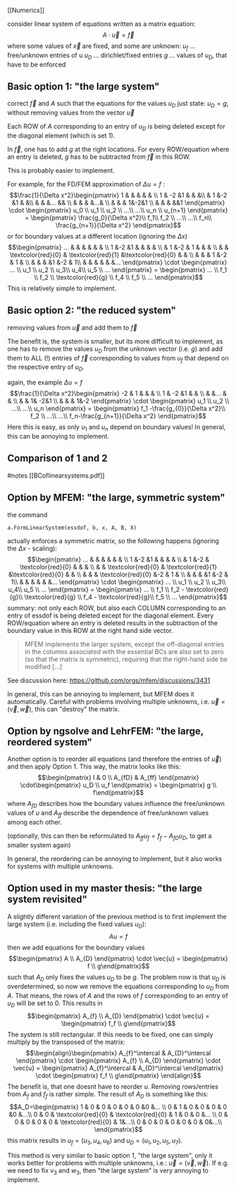 [[Numerics]]


consider linear system of equations written as a matrix equation:
$$A\cdot \vec{u} = \vec{f}$$
where some values of $\vec{x}$ are fixed, and some are unknown:
$u_f$ ... free/unknown entries of u
$u_D$ ... dirichlet/fixed entries
$g$ ... values of $u_D$, that have to be enforced 


## Basic option 1: "the large system"
correct $\vec{f}$ and $A$ such that the equations for the values $u_D$ just state: $u_D=g$, without removing values from the vector $\vec{u}$

Each ROW of $A$ corresponding to an entry of $u_D$ is being deleted except for the diagonal element (which is set 1).

In $\vec{f}$, one has to add $g$ at the right locations. For every ROW/equation where an entry is deleted, $g$ has to be subtracted from $\vec{f}$ in this ROW.

This is probably easier to implement.

For example, for the FD/FEM approximation of $\Delta u = f$ :
$$\frac{1}{\Delta x^2}\begin{pmatrix}
1 &  & & & & \\ 
1 & -2 &1 & & &\\ 
& 1 &-2 &1 & &\\ 
&  & &... && \\ 
&  & & &...& \\
&  & & 1&-2&1 \\
 &  & & &&1 
\end{pmatrix} \cdot
 \begin{pmatrix} 
u_0 \\
u_1 \\
u_2 \\
...\\
...\\
u_n \\
u_{n+1}
\end{pmatrix} = \begin{pmatrix} 
\frac{g_0}{\Delta x^2}\\
f_1\\
f_2 \\
...\\
...\\
f_n\\
\frac{g_{n+1}}{\Delta x^2}
\end{pmatrix}$$
or for boundary values at a different location (ignoring the $\Delta x$)
$$\begin{pmatrix}
... &   &   &   &   &   &  \\
1   &-2 &1  &   &   &   &  \\ 
    & 1 &-2 & 1 &   &   &  \\ 
    &   & \textcolor{red}{0} & \textcolor{red}{1} &\textcolor{red}{0}  &   &  \\
    &   &   & 1 &-2 & 1 &  \\
    &   &   &   &1  &-2 & 1\\
    &   &   &   &   &   &... 
\end{pmatrix} \cdot
\begin{pmatrix} 
... \\
u_1 \\
u_2 \\
u_3\\
u_4\\
u_5 \\
...
\end{pmatrix} = \begin{pmatrix} 
... \\
f_1 \\
f_2 \\
\textcolor{red}{g}   \\
f_4 \\
f_5 \\
...
\end{pmatrix}$$
This is relatively simple to implement.

## Basic option 2: "the reduced system"
removing values from $\vec{u}$ and add them to $\vec{f}$

The benefit is, the system is smaller, but its more difficult to implement, as one has to remove the values $u_D$ from the unknown vector (i.e. $g$) and add them to ALL (!) entries of $\vec{f}$ corresponding to values from $u_f$ that depend on the respective entry of $u_D$.

again, the example $\Delta u = f$
$$\frac{1}{\Delta x^2}\begin{pmatrix}
-2 & 1 & & & \\
1 & -2 &1 & & \\ 
&  &... & & \\ 
&  & 1& -2&1 \\ 
&  & & 1&-2 
\end{pmatrix} \cdot
 \begin{pmatrix} 
u_1 \\
u_2 \\
...\\
...\\
u_n
\end{pmatrix} = \begin{pmatrix} 
f_1 -\frac{g_{0}}{\Delta x^2}\\
f_2 \\
...\\
...\\
f_n-\frac{g_{n+1}}{\Delta x^2}
\end{pmatrix}$$
Here this is easy, as only $u_1$ and $u_n$ depend on boundary values!
In general, this can be annoying to implement.


## Comparison of 1 and 2 
#notes [[BCoflinearsystems.pdf]]


## Option by MFEM: "the large, symmetric system"
the command
```
a.FormLinearSystem(essdof, b, x, A, B, X) 
```
actually enforces a symmetric matrix, so the following happens (ignoring the $\Delta x$ - scaling):
$$\begin{pmatrix}
    ... &   &   &   &   &   &  \\
    1   &-2 &1  &   &   &   &  \\ 
        & 1 &-2 & \textcolor{red}{0} &   &   &  \\ 
        &   & \textcolor{red}{0} & \textcolor{red}{1} &\textcolor{red}{0}  &   &  \\
        &   &   & \textcolor{red}{0} &-2 & 1 &  \\
        &   &   &   &1  &-2 & 1\\
        &   &   &   &   &   &... 
    \end{pmatrix} \cdot
    \begin{pmatrix} 
    ... \\
    u_1 \\
    u_2 \\
    u_3\\
    u_4\\
    u_5 \\
    ...
    \end{pmatrix} = \begin{pmatrix} 
    ... \\
    f_1 \\
    f_2 - \textcolor{red}{g}\\
    \textcolor{red}{g}   \\
    f_4 - \textcolor{red}{g}\\
    f_5 \\
    ...
    \end{pmatrix}$$
summary: not only each ROW, but also each COLUMN corresponding to an entry of essdof is being deleted except for the diagonal element. Every ROW/equation where an entry is deleted results in the subtraction of the boundary value in this ROW at the right hand side vector.

>MFEM implements the larger system, except the off-diagonal entries in the columns associated with the essential BCs are also set to zero (so that the matrix is symmetric), requiring that the right-hand side be modified [...]

See discussion here: https://github.com/orgs/mfem/discussions/3431

In general, this can be annoying to implement, but MFEM does it automatically.
Careful with problems involving multiple unknowns, i.e. $\vec{u} = (\vec{v},\vec{w})$, this can "destroy" the matrix.


## Option by ngsolve and LehrFEM: "the large, reordered system"

Another option is to reorder all equations (and therefore the entries of $\vec{u}$) and then apply Option 1. This way, the matrix looks like this:
$$\begin{pmatrix} I & 0 \\ A_{fD} & A_{ff} \end{pmatrix} \cdot\begin{pmatrix} u_D \\ u_f \end{pmatrix} = \begin{pmatrix} g \\ f\end{pmatrix}$$
where $A_{fD}$ describes how the boundary values influence the free/unknown values of $u$ and $A_{ff}$ describe the dependence of free/unknown values among each other.

(optionally, this can then be reformulated to $A_{ff} u_f = f_f − A_{fD}u_D$, to get a smaller system again)

In general, the reordering can be annoying to implement, but it also works for systems with multiple unknowns.


## Option used in my master thesis: "the large system revisited"
A slightly different variation of the previous method is to first implement the large system (i.e. including the fixed values $u_D$):
$$A u = f$$
then we add equations for the boundary values 
$$\begin{pmatrix}  A \\ A_{D} \end{pmatrix} \cdot \vec{u} = \begin{pmatrix} f \\ g\end{pmatrix}$$
such that $A_D$ only fixes the values $u_D$ to be $g$. The problem now is that $u_D$ is overdetermined, so now we remove the equations corresponding to $u_D$ from $A$. That means, the rows of $A$ and the rows of $f$ corresponding to an entry of $u_D$ will be set to 0. This results in
$$\begin{pmatrix}  A_{f} \\ A_{D} \end{pmatrix} \cdot \vec{u} = \begin{pmatrix} f_f \\ g\end{pmatrix}$$
The system is still rectangular. If this needs to be fixed, one can simply multiply by the transposed of the matrix:
$$\begin{align}\begin{pmatrix}  A_{f}^\intercal & A_{D}^\intercal \end{pmatrix} \cdot \begin{pmatrix}  A_{f} \\ A_{D} \end{pmatrix} \cdot \vec{u} = \begin{pmatrix}  A_{f}^\intercal & A_{D}^\intercal \end{pmatrix} \cdot \begin{pmatrix} f_f \\ g\end{pmatrix} \end{align}$$
The benefit is, that one doesnt have to reorder $u$. Removing rows/entries from $A_f$ and $f_f$ is rather simple. The result of $A_D$ is something like this:
$$A_D=\begin{pmatrix}
     1  & 0 & 0 & 0 & 0 & 0 &0 &... \\
     0  & 1 & 0 & 0 & 0 & 0 &0 &...\\ 
     0  & 0 & \textcolor{red}{0} & \textcolor{red}{0} & 1 & 0 & 0 &... \\ 
     0  & 0 & 0 & 0 & 0 & \textcolor{red}{0} & 1&...\\
     0  & 0 & 0 & 0 & 0 & 0 & 0&...\\
\end{pmatrix}$$
this matrix results in $u_f=(u_3,u_4,u_6)$ and  $u_D=(u_1,u_2,u_5,u_7)$.

This method is very similar to basic option 1, "the large system", only it works better for problems with multiple unknowns, i.e.: $\vec{u} = (\vec{v},\vec{w})$.
If e.g. we need to fix $v_3$ and $w_3$, then "the large system" is very annoying to implement.





